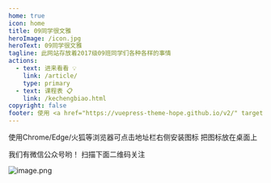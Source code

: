 ```yaml
---
home: true
icon: home
title: 09同学很文雅
heroImage: /icon.jpg
heroText: 09同学很文雅
tagline: 此网站存放着2017级09班同学们各种各样的事情
actions:
  - text: 进来看看 💡
    link: /article/
    type: primary
  - text: 课程表 📋
    link: /kechengbiao.html
copyright: false
footer: 使用 <a href="https://vuepress-theme-hope.github.io/v2/" target="_blank">VuePress Theme Hope</a> 主题 <a href="https://icp.gov.moe/?keyword=20221044" target="_blank">萌ICP备20221044号</a>
---
```


使用Chrome/Edge/火狐等浏览器可点击地址栏右侧安装图标 把图标放在桌面上

我们有微信公众号哟！ 扫描下面二维码关注

![image.png](https://s2.loli.net/2022/11/25/G4kFBe6hfM72pcK.png)